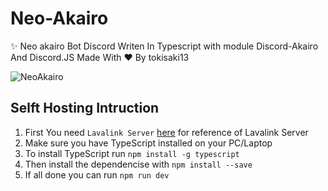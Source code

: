 # Neo-Akairo
✨ Neo akairo Bot Discord Writen In Typescript with module Discord-Akairo And Discord.JS Made With ♥ By tokisaki13

![NeoAkairo](https://cdn.discordapp.com/attachments/713193780932771891/750784914563268688/circle-cropped.png)

## Selft Hosting Intruction

1. First You need `Lavalink Server` [here](https://github.com/Frederikam/Lavalink) for reference of Lavalink Server
2. Make sure you have TypeScript installed on your PC/Laptop 
3. To install TypeScript run `npm install -g typescript`
4. Then install the dependencise with `npm install --save`
5. If all done you can run `npm run dev`
